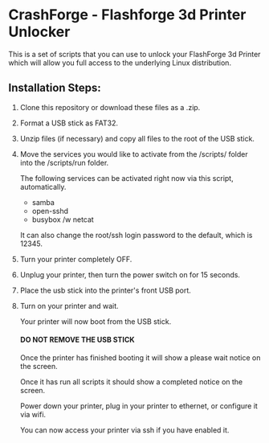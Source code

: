 # CrashForge - Flashforge 3d Printer Unlocker
This is a set of scripts that you can use to unlock your FlashForge 3d Printer which will allow you full access to the underlying Linux distribution.
## Installation Steps:
1. Clone this repository or download these files as a .zip.
2. Format a USB stick as FAT32.
3. Unzip files (if necessary) and copy all files to the root of the USB stick.
4. Move the services you would like to activate from the /scripts/ folder into the /scripts/run folder.  
   
   The following services can be activated right now via this script, automatically.

     * samba
     * open-sshd
     * busybox /w netcat
   
   It can also change the root/ssh login password to the default, which is 12345.

5. Turn your printer completely OFF.
6. Unplug your printer, then turn the power switch on for 15 seconds.
7. Place the usb stick into the printer's front USB port.
8. Turn on your printer and wait.

   Your printer will now boot from the USB stick.
   
   #### DO NOT REMOVE THE USB STICK
   
   Once the printer has finished booting it will show a please wait notice on the screen.
   
   Once it has run all scripts it should show a completed notice on the screen.

   Power down your printer, plug in your printer to ethernet, or configure it via wifi.

   You can now access your printer via ssh if you have enabled it.
